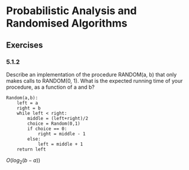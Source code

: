 # Probabilistic Analysis and Randomised Algorithms
## Exercises
### 5.1.2
Describe an implementation of the procedure RANDOM(a, b) that only makes calls to RANDOM(0, 1). What is the expected running time of your procedure, as a function of a and b?
```
Random(a,b):
	left = a
	right = b
	while left < right:
		middle = (left+right)/2
		choice = Random(0,1)
		if choice == 0:
			right = middle - 1
		else:
			left = middle + 1
	return left
```
$O(log_2(b-a))$
